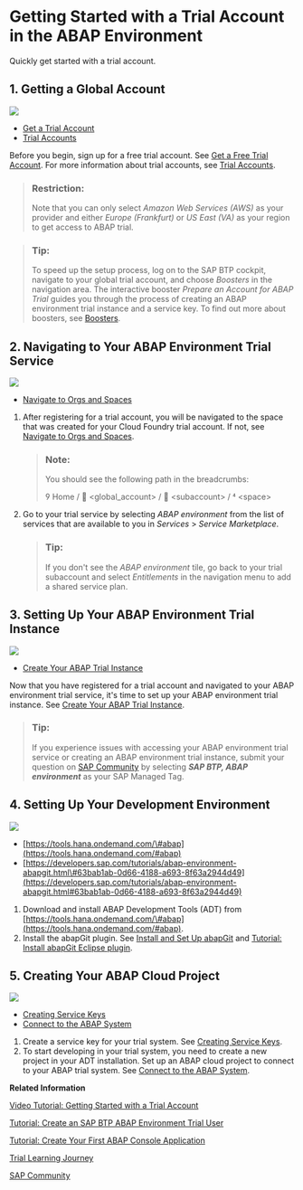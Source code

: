 <!-- loio720c423ef1a8498ab690cf0e5512ba50 -->

<link rel="stylesheet" type="text/css" href="../css/sap-icons.css"/>

# Getting Started with a Trial Account in the ABAP Environment

Quickly get started with a trial account.



<a name="loio720c423ef1a8498ab690cf0e5512ba50__section_kyg_mmk_y3b"/>

## 1. Getting a Global Account

![](images/Trial_1-Getting_a_Global_Account_0f1ece7.png)

-   [Get a Trial Account](Getting_a_Global_Account_d61c281.md#loio42e7e54590424e65969fced1acd47694)
-   [Trial Accounts](../10-concepts/Trial_Accounts_046f127.md)

Before you begin, sign up for a free trial account. See [Get a Free Trial Account](Getting_a_Global_Account_d61c281.md#loio42e7e54590424e65969fced1acd47694). For more information about trial accounts, see [Trial Accounts](../10-concepts/Trial_Accounts_046f127.md).

> ### Restriction:  
> Note that you can only select *Amazon Web Services \(AWS\)* as your provider and either *Europe \(Frankfurt\)* or *US East \(VA\)* as your region to get access to ABAP trial.

> ### Tip:  
> To speed up the setup process, log on to the SAP BTP cockpit, navigate to your global trial account, and choose *Boosters* in the navigation area. The interactive booster *Prepare an Account for ABAP Trial* guides you through the process of creating an ABAP environment trial instance and a service key. To find out more about boosters, see [Boosters](../30-development/Boosters_fb1b561.md).



<a name="loio720c423ef1a8498ab690cf0e5512ba50__section_fnw_mnk_y3b"/>

## 2. Navigating to Your ABAP Environment Trial Service

![](images/Image_Map_Navigating_to_Your_ABAP_Trial_Service_8bea2c5.png)

-   [Navigate to Orgs and Spaces](../50-administration-and-ops/Navigate_to_Orgs_and_Spaces_5bf8735.md)

1.  After registering for a trial account, you will be navigated to the space that was created for your Cloud Foundry trial account. If not, see [Navigate to Orgs and Spaces](../50-administration-and-ops/Navigate_to_Orgs_and_Spaces_5bf8735.md).

    > ### Note:  
    > You should see the following path in the breadcrumbs:
    > 
    > <span class="SAP-icons"></span> Home / <span class="SAP-icons"></span> <global\_account\> / <span class="SAP-icons"></span> <subaccount\> / <span class="SAP-icons"></span> <space\>

2.  Go to your trial service by selecting *ABAP environment* from the list of services that are available to you in *Services* \> *Service Marketplace*.

    > ### Tip:  
    > If you don't see the *ABAP environment* tile, go back to your trial subaccount and select *Entitlements* in the navigation menu to add a shared service plan.




<a name="loio720c423ef1a8498ab690cf0e5512ba50__Create_ABAP_Trial_Instance"/>

## 3. Setting Up Your ABAP Environment Trial Instance

![](images/Image_Map_Setting_Up_Your_ABAP_Trial_Instance_fb1ee10.png)

-   [Create Your ABAP Trial Instance](Create_Your_ABAP_Trial_Instance_a2f7a8e.md)

Now that you have registered for a trial account and navigated to your ABAP environment trial service, it's time to set up your ABAP environment trial instance. See [Create Your ABAP Trial Instance](Create_Your_ABAP_Trial_Instance_a2f7a8e.md).

> ### Tip:  
> If you experience issues with accessing your ABAP environment trial service or creating an ABAP environment trial instance, submit your question on [SAP Community](https://answers.sap.com/questions/ask.html) by selecting ***SAP BTP, ABAP environment*** as your SAP Managed Tag.



<a name="loio720c423ef1a8498ab690cf0e5512ba50__section_iml_1xy_y3b"/>

## 4. Setting Up Your Development Environment

![](images/Setting_Up_Your_Development_Environment_905588a.png)

-   [https://tools.hana.ondemand.com/\#abap](https://tools.hana.ondemand.com/#abap)
-   [https://developers.sap.com/tutorials/abap-environment-abapgit.html\#63bab1ab-0d66-4188-a693-8f63a2944d49](https://developers.sap.com/tutorials/abap-environment-abapgit.html#63bab1ab-0d66-4188-a693-8f63a2944d49)

1.  Download and install ABAP Development Tools \(ADT\) from [https://tools.hana.ondemand.com/\#abap](https://tools.hana.ondemand.com/#abap).
2.  Install the abapGit plugin. See [Install and Set Up abapGit](../30-development/Install_and_Set_Up_abapGit_2002380.md) and [Tutorial: Install abapGit Eclipse plugin](https://developers.sap.com/tutorials/abap-environment-abapgit.html#63bab1ab-0d66-4188-a693-8f63a2944d49).



<a name="loio720c423ef1a8498ab690cf0e5512ba50__section_vyl_snk_y3b"/>

## 5. Creating Your ABAP Cloud Project

![](images/Image_Map_Creating_Your_ABAP_Cloud_Project_bfbcfbd.png)

-   [Creating Service Keys](../30-development/Creating_Service_Keys_4514a14.md)
-   [Connect to the ABAP System](../30-development/Connect_to_the_ABAP_System_7379dbd.md)

1.  Create a service key for your trial system. See [Creating Service Keys](../30-development/Creating_Service_Keys_4514a14.md).
2.  To start developing in your trial system, you need to create a new project in your ADT installation. Set up an ABAP cloud project to connect to your ABAP trial system. See [Connect to the ABAP System](../30-development/Connect_to_the_ABAP_System_7379dbd.md).

**Related Information**  


[Video Tutorial: Getting Started with a Trial Account](https://www.youtube.com/watch?v=0cMPYBPCy60&list=PLkzo92owKnVxWqJSoFLGe1VRkzOs4Ucdr&index=4&t=0s)

[Tutorial: Create an SAP BTP ABAP Environment Trial User](https://developers.sap.com/tutorials/abap-environment-trial-onboarding.html)

[Tutorial: Create Your First ABAP Console Application](https://developers.sap.com/tutorials/abap-environment-console-application.html)

[Trial Learning Journey](https://help.sap.com/doc/221f8f84afef43d29ad37ef2af0c4adf/HP_2.0/en-US/c3e8d3d2926a4d53a99cc2c66e2e97df.html)

[SAP Community](https://community.sap.com/topics/cloud-platform-abap-environment)

